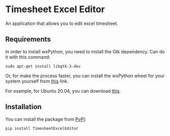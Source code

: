 # Timesheet Excel Editor

An application that allows you to edit excel timesheet.

## Requirements

In order to install wxPython, you need to install the Gtk dependency. Can do it with this command:

```shell
sudo apt-get install libgtk-3-dev
```

Or, for make the process faster, you can install the wxPython wheel for your system yourself from
[this](https://extras.wxpython.org/wxPython4/extras/linux/gtk3/) link.

For example, for Ubuntu 20.04, you can download 
[this](https://extras.wxpython.org/wxPython4/extras/linux/gtk3/ubuntu-20.04/wxPython-4.1.1-cp38-cp38-linux_x86_64.whl).

## Installation

You can install the package from [PyPI](https://pypi.org/project/TimesheetExcelEditor/):

```shell
pip install TimesheetExcelEditor 
```
